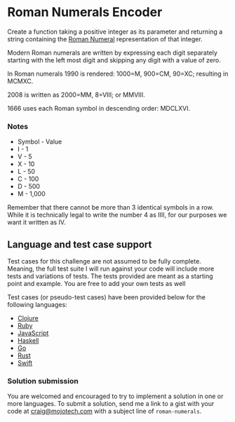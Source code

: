 # Roman Numerals Encoder

Create a function taking a positive integer as its parameter and returning a string containing the [Roman Numeral][1] representation of that integer.

Modern Roman numerals are written by expressing each digit separately starting with the left most digit and skipping any digit with a value of zero.

In Roman numerals 1990 is rendered: 1000=M, 900=CM, 90=XC; resulting in MCMXC.

2008 is written as 2000=MM, 8=VIII; or MMVIII.

1666 uses each Roman symbol in descending order: MDCLXVI.


### Notes

* Symbol - Value
* I - 1
* V - 5
* X - 10
* L - 50
* C - 100
* D - 500
* M - 1,000

Remember that there cannot be more than 3 identical symbols in a row. While it
is technically legal to write the number 4 as IIII, for our purposes we want it
written as IV.

## Language and test case support

Test cases for this challenge are not assumed to be fully complete.  Meaning, the full test suite I will run against your code will include more tests and variations of tests.  The tests provided are meant as a starting point and example.  You are free to add your own tests as well

Test cases (or pseudo-test cases) have been provided below for the following languages:

  * [Clojure](./roman_numerals_test.clj)
  * [Ruby](./roman_numerals_test.rb)
  * [JavaScript](./roman_numerals_test.js)
  * [Haskell](./roman_numerals_test.hs)
  * [Go](./roman_numerals_test.go)
  * [Rust](./roman_numerals_test.rs)
  * [Swift](./RomanNumeralsPlayground.playground)

### Solution submission

You are welcomed and encouraged to try to implement a solution in one or more languages. To submit a solution, send me a link to a gist with your code at [craig@mojotech.com](mailto:craig@mojotech.com?subject=roman-numerals) with a subject line of `roman-numerals`.


[1]:https://en.wikipedia.org/wiki/Roman_numerals

